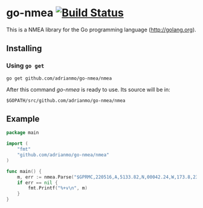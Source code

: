 # go-nmea [![Build Status](https://travis-ci.org/adrianmo/go-nmea.svg?branch=master)](https://travis-ci.org/adrianmo/go-nmea)

This is a NMEA library for the Go programming language (http://golang.org).

## Installing

### Using `go get`

    go get github.com/adrianmo/go-nmea/nmea

After this command *go-nmea* is ready to use. Its source will be in:

    $GOPATH/src/github.com/adrianmo/go-nmea/nmea

## Example

```go
package main

import (
	"fmt"
	"github.com/adrianmo/go-nmea/nmea"
)

func main() {
	m, err := nmea.Parse("$GPRMC,220516,A,5133.82,N,00042.24,W,173.8,231.8,130694,004.2,W*70")
	if err == nil {
		fmt.Printf("%+v\n", m)
	}
}
```
